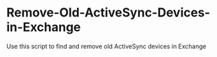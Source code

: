 # Remove-Old-ActiveSync-Devices-in-Exchange
Use this script to find and remove old ActiveSync devices in Exchange

